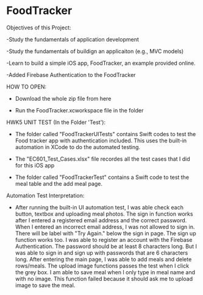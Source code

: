 # FoodTracker

Objectives of this Project:

-Study the fundamentals of application development	

-Study the fundamentals of buildign an applicaiton (e.g., MVC models)	

-Learn to build a simple iOS app, FoodTracker, an example provided online. 

-Added Firebase Authentication to the FoodTracker


HOW TO OPEN:

- Download the whole zip file from here

- Run the FoodTracker.xcworkspace file in the folder

HWK5 UNIT TEST (In the Folder 'Test'):

- The folder called "FoodTrackerUITests" contains Swift codes to test the Food tracker app with authentication included. This uses the built-in automation in XCode to do the automated testing. 

- The "EC601_Test_Cases.xlsx" file recordes all the test cases that I did for this iOS app

- The folder called "FoodTrackerTest" contains a Swift code to test the meal table and the add meal page.

Automation Test Interpretation:

- After running the built-in UI automation test, I was able check each button, textbox and uploading meal photos. The sign in function works after I entered a registered email address and the correct password. When I entered an incorrect email address, I was not allowed to sign in. There will be label with "Try Again." below the sign in page. The sign up function works too. I was able to register an account with the Firebase Authentication. The password should be at least 8 characters long. But I was able to sign in and sign up with passwords that are 6 characters long. After entering the main page, I was able to add meals and delete rows/meals. The upload image functions passes the test when I click the grey box. I am able to save meal when I only type in meal name and with no image. This function failed because it should ask me to upload image to save the meal.
